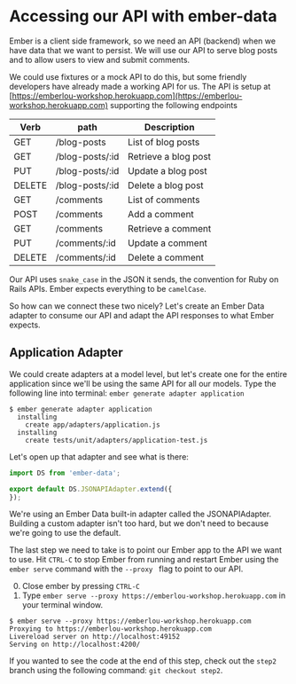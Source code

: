 # Accessing our API with ember-data

Ember is a client side framework, so we need an API (backend) when we have data that we want to persist. We will use our API to serve blog posts and to allow users to view and submit comments.

We could use fixtures or a mock API to do this, but some friendly developers have already made a working API for us. The API is setup at [https://emberlou-workshop.herokuapp.com](https://emberlou-workshop.herokuapp.com) supporting the following endpoints

| Verb | path | Description |
| --- | --- | --- |
| GET | /blog-posts | List of blog posts |
| GET | /blog-posts/:id | Retrieve a blog post |
| PUT | /blog-posts/:id | Update a blog post |
| DELETE | /blog-posts/:id | Delete a blog post |
| GET | /comments | List of comments |
| POST | /comments | Add a comment |
| GET | /comments | Retrieve a comment |
| PUT | /comments/:id | Update a comment |
| DELETE | /comments/:id | Delete a comment |

Our API uses `snake_case` in the JSON it sends, the convention for Ruby on Rails APIs. Ember expects everything to be `camelCase`. 

So how can we connect these two nicely? Let's create an Ember Data adapter to consume our API and adapt the API responses to what Ember expects.

## Application Adapter

We could create adapters at a model level, but let's create one for the entire application since we'll be using the same API for all our models. Type the following line into terminal: `ember generate adapter application`

```console
$ ember generate adapter application
  installing
    create app/adapters/application.js
  installing
    create tests/unit/adapters/application-test.js
```

Let's open up that adapter and see what is there:

```js
import DS from 'ember-data';

export default DS.JSONAPIAdapter.extend({
});
```

We're using an Ember Data built-in adapter called the JSONAPIAdapter. Building a custom adapter isn't too hard, but we don't need to because we're going to use the default.

The last step we need to take is to point our Ember app to the API we want to use. Hit `CTRL-C` to stop Ember from running and restart Ember using the `ember serve` command with the `--proxy ` flag to point to our API. 

0. Close ember by pressing `CTRL-C`
0. Type `ember serve --proxy https://emberlou-workshop.herokuapp.com` in your terminal window.

```console
$ ember serve --proxy https://emberlou-workshop.herokuapp.com
Proxying to https://emberlou-workshop.herokuapp.com
Livereload server on http://localhost:49152
Serving on http://localhost:4200/
```
If you wanted to see the code at the end of this step, check out the `step2` branch using the following command: `git checkout step2`.